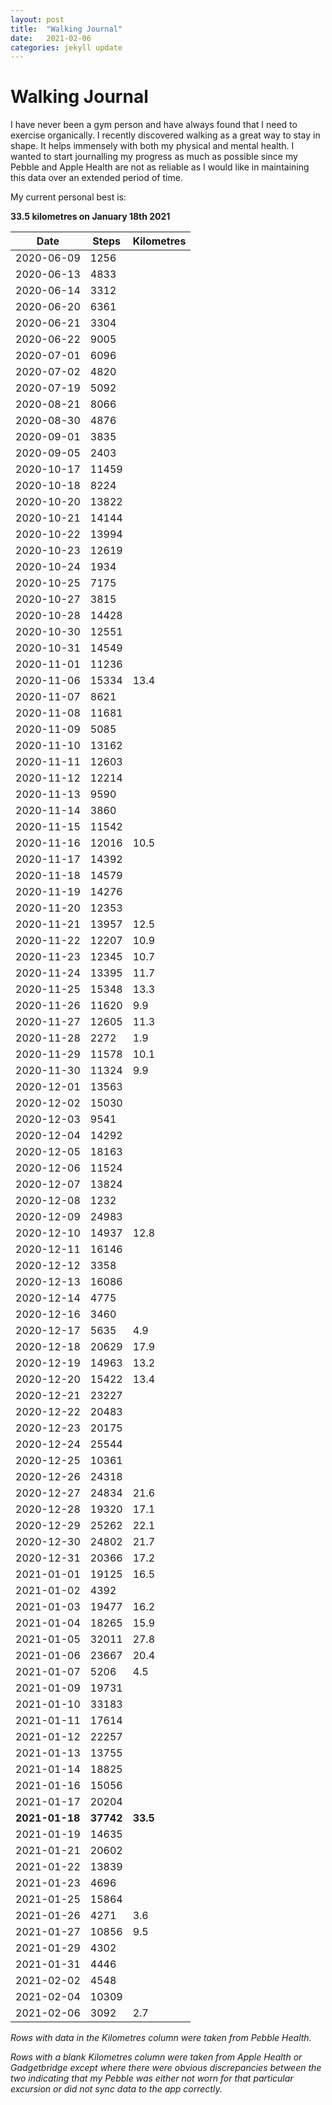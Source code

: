 ```yaml
---
layout: post
title:  "Walking Journal"
date:   2021-02-06
categories: jekyll update
---
```


# Walking Journal

I have never been a gym person and have always found that I need to exercise organically. I recently discovered walking as a great way to stay in shape. It helps immensely with both my physical and mental health. I wanted to start journalling my progress as much as possible since my Pebble and Apple Health are not as reliable as I would like in maintaining this data over an extended period of time. 

My current personal best is: 

**33.5 kilometres on January 18th 2021**


| Date          | Steps               | Kilometres |
| --------------|---------------------|------------|
| 2020-06-09    | 1256                |            |
| 2020-06-13    | 4833                |            |
| 2020-06-14    | 3312                |            |
| 2020-06-20    | 6361                |            |
| 2020-06-21    | 3304                |            |
| 2020-06-22    | 9005                |            |
| 2020-07-01    | 6096                |            |
| 2020-07-02    | 4820                |            |
| 2020-07-19    | 5092                |            |
| 2020-08-21    | 8066                |            |
| 2020-08-30    | 4876                |            |
| 2020-09-01    | 3835                |            |
| 2020-09-05    | 2403                |            | 
| 2020-10-17    | 11459               |            |
| 2020-10-18    | 8224                |            |
| 2020-10-20    | 13822               |            |
| 2020-10-21    | 14144               |            |
| 2020-10-22    | 13994               |            | 
| 2020-10-23    | 12619               |            |
| 2020-10-24    | 1934                |            |
| 2020-10-25    | 7175                |            |
| 2020-10-27    | 3815                |            |
| 2020-10-28    | 14428               |            |
| 2020-10-30    | 12551               |            |
| 2020-10-31    | 14549               |            |
| 2020-11-01    | 11236               |            |
| 2020-11-06    | 15334               | 13.4       |
| 2020-11-07    | 8621                |            | 
| 2020-11-08    | 11681               |            |
| 2020-11-09    | 5085                |            |
| 2020-11-10    | 13162               |            | 
| 2020-11-11    | 12603               |            |
| 2020-11-12    | 12214               |            |
| 2020-11-13    | 9590                |            |  
| 2020-11-14    | 3860                |            |  
| 2020-11-15    | 11542               |            | 
| 2020-11-16    | 12016               | 10.5       |
| 2020-11-17    | 14392               |            |
| 2020-11-18    | 14579               |            |
| 2020-11-19    | 14276               |            | 
| 2020-11-20    | 12353               |            | 
| 2020-11-21    | 13957               | 12.5       |
| 2020-11-22    | 12207               | 10.9       |
| 2020-11-23    | 12345               | 10.7       |
| 2020-11-24    | 13395               | 11.7       |
| 2020-11-25    | 15348               | 13.3       |
| 2020-11-26    | 11620               | 9.9        |
| 2020-11-27    | 12605               | 11.3       | 
| 2020-11-28    | 2272                | 1.9        |
| 2020-11-29    | 11578               | 10.1       |
| 2020-11-30    | 11324               | 9.9        |
| 2020-12-01    | 13563               |            |
| 2020-12-02    | 15030               |            | 
| 2020-12-03    | 9541                |            |
| 2020-12-04    | 14292               |            |
| 2020-12-05    | 18163               |            | 
| 2020-12-06    | 11524               |            |
| 2020-12-07    | 13824               |            |
| 2020-12-08    | 1232                |            | 
| 2020-12-09    | 24983               |            |
| 2020-12-10    | 14937               | 12.8       |
| 2020-12-11    | 16146               |            |
| 2020-12-12    | 3358                |            |
| 2020-12-13    | 16086               |            |
| 2020-12-14    | 4775                |            |
| 2020-12-16    | 3460                |            |
| 2020-12-17    | 5635                | 4.9        |
| 2020-12-18    | 20629               | 17.9       |
| 2020-12-19    | 14963               | 13.2       |
| 2020-12-20    | 15422               | 13.4       |
| 2020-12-21    | 23227               |            |
| 2020-12-22    | 20483               |            |
| 2020-12-23    | 20175               |            |
| 2020-12-24    | 25544               |            |
| 2020-12-25    | 10361               |            |
| 2020-12-26    | 24318               |            |
| 2020-12-27    | 24834               | 21.6       |   
| 2020-12-28    | 19320               | 17.1       |
| 2020-12-29    | 25262               | 22.1       |
| 2020-12-30    | 24802               | 21.7       |
| 2020-12-31    | 20366               | 17.2       |
| 2021-01-01    | 19125               | 16.5       |
| 2021-01-02    | 4392                |            | 
| 2021-01-03    | 19477               | 16.2       |
| 2021-01-04    | 18265               | 15.9       | 
| 2021-01-05    | 32011               | 27.8       |
| 2021-01-06    | 23667               | 20.4       |
| 2021-01-07    | 5206                | 4.5        |
| 2021-01-09    | 19731               |            |
| 2021-01-10    | 33183               |            | 
| 2021-01-11    | 17614               |            | 
| 2021-01-12    | 22257               |            |
| 2021-01-13    | 13755               |            |
| 2021-01-14    | 18825               |            |  
| 2021-01-16    | 15056               |            |
| 2021-01-17    | 20204               |            |
| **2021-01-18**| **37742**           | **33.5**   |
| 2021-01-19    | 14635               |            | 
| 2021-01-21    | 20602               |            |
| 2021-01-22    | 13839               |            |
| 2021-01-23    | 4696                |            |
| 2021-01-25    | 15864               |            |
| 2021-01-26    | 4271                | 3.6        |
| 2021-01-27    | 10856               | 9.5        |
| 2021-01-29    | 4302                |            | 
| 2021-01-31    | 4446                |            |
| 2021-02-02    | 4548                |            |
| 2021-02-04    | 10309               |            |
| 2021-02-06    | 3092                | 2.7        |

*Rows with data in the Kilometres column were taken from Pebble Health.* 

*Rows with a blank Kilometres column were taken from Apple Health or Gadgetbridge except where there were obvious discrepancies between the two indicating that my Pebble was either not worn for that particular excursion or did not sync data to the app correctly.*
